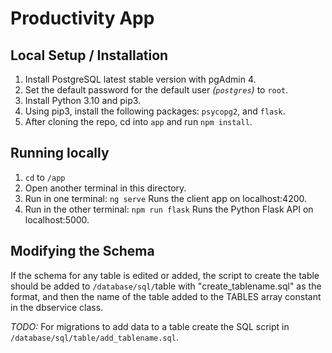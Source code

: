 # Productivity App

## Local Setup / Installation
1. Install PostgreSQL latest stable version with pgAdmin 4.
2. Set the default password for the default user <i>(`postgres`)</i> to `root`.
3. Install Python 3.10 and pip3.
4. Using pip3, install the following packages: `psycopg2`, and `flask`.
5. After cloning the repo, cd into `app` and run `npm install`.

## Running locally
1. `cd` to `/app`
2. Open another terminal in this directory.
3. Run in one terminal: `ng serve` Runs the client app on localhost:4200.
4. Run in the other terminal: `npm run flask` Runs the Python Flask API on localhost:5000.

## Modifying the Schema
If the schema for any table is edited or added, the script to create the table should be added to `/database/sql/`table with "create_tablename.sql" as the format, and then the name of the table added to the TABLES array constant in the dbservice class.

<i>TODO:</i>
For migrations to add data to a table create the SQL script in `/database/sql/table/add_tablename.sql`.
